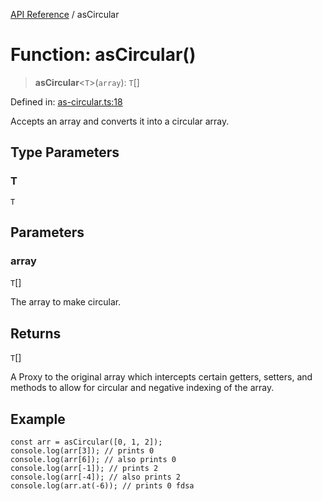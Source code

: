 [API Reference](API%20Reference) / asCircular

# Function: asCircular()

> **asCircular**\<`T`\>(`array`): `T`[]

Defined in: [as-circular.ts:18](https://github.com/IshanBhatBhardwaj/typedoc-for-me/blob/c063c7ceb3e0db0fb0438d9b5257e44e4e78c087/src/as-circular.ts#L18)

Accepts an array and converts it into a circular array.

## Type Parameters

### T

`T`

## Parameters

### array

`T`[]

The array to make circular.

## Returns

`T`[]

A Proxy to the original array which intercepts certain getters,
setters, and methods to allow for circular and negative indexing of the array.

## Example

```
const arr = asCircular([0, 1, 2]);
console.log(arr[3]); // prints 0
console.log(arr[6]); // also prints 0
console.log(arr[-1]); // prints 2
console.log(arr[-4]); // also prints 2
console.log(arr.at(-6)); // prints 0 fdsa
```
